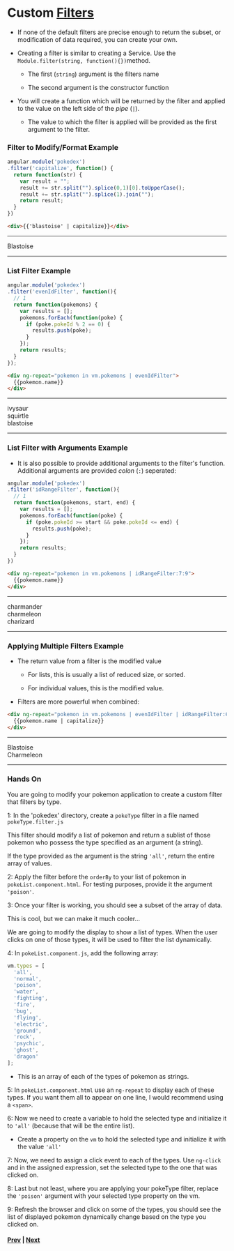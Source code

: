 # Custom [Filters][filter]
* If none of the default filters are precise enough to return the subset, or modification of data required, you can create your own.

* Creating a filter is similar to creating a Service. Use the `Module.filter(string, function(){})`method.

  * The first (`string`) argument is the filters name

  * The second argument is the constructor function

* You will create a function which will be returned by the filter and applied to the value on the left side of the *pipe* (`|`).

  * The value to which the filter is applied will be provided as the first argument to the filter.

### Filter to Modify/Format Example

```js
angular.module('pokedex')
.filter('capitalize', function() {
  return function(str) {
    var result = "";
    result += str.split("").splice(0,1)[0].toUpperCase();
    result += str.split("").splice(1).join("");
    return result;
  }
})
```

```html
<div>{{'blastoise' | capitalize}}</div>
```

<hr>
<div>Blastoise</div>
<hr>

### List Filter Example

```js
angular.module('pokedex')
.filter('evenIdFilter', function(){
  // 1
  return function(pokemons) {
    var results = [];
    pokemons.forEach(function(poke) {
      if (poke.pokeId % 2 == 0) {
        results.push(poke);
      }
    });
    return results;
  }
});
```

```html
<div ng-repeat="pokemon in vm.pokemons | evenIdFilter">
  {{pokemon.name}}
</div>
```

<hr>
  <div>ivysaur</div>
  <div>squirtle</div>
  <div>blastoise</div>
<hr>

### List Filter with Arguments Example

* It is also possible to provide additional arguments to the filter's function. Additional arguments are provided *colon* (`:`) seperated:

```js
angular.module('pokedex')
.filter('idRangeFilter', function(){
  // 1
  return function(pokemons, start, end) {
    var results = [];
    pokemons.forEach(function(poke) {
      if (poke.pokeId >= start && poke.pokeId <= end) {
        results.push(poke);
      }
    });
    return results;
  }
})
```

```html
<div ng-repeat="pokemon in vm.pokemons | idRangeFilter:7:9">
  {{pokemon.name}}
</div>
```

<hr>
<div>charmander</div>
<div>charmeleon</div>
<div>charizard</div>
<hr>

### Applying Multiple Filters Example
* The return value from a filter is the modified value

  * For lists, this is usually a list of reduced size, or sorted.

  * For individual values, this is the modified value.

* Filters are more powerful when combined:

```html
<div ng-repeat="pokemon in vm.pokemons | evenIdFilter | idRangeFilter:6:9">
  {{pokemon.name | capitalize}}
</div>
```

<hr>
<div>Blastoise</div>
<div>Charmeleon</div>
<hr>

### Hands On

You are going to modify your pokemon application to create a custom filter that filters by type.

1: In the 'pokedex' directory, create a `pokeType` filter in a file named `pokeType.filter.js`

This filter should modify a list of pokemon and return a sublist of those pokemon who possess the type specified as an argument (a string).

If the type provided as the argument is the string `'all'`, return the entire array of values.

2: Apply the filter before the `orderBy` to your list of pokemon in `pokeList.component.html`. For testing purposes, provide it the argument `'poison'`.

3: Once your filter is working, you should see a subset of the array of data.

This is cool, but we can make it much cooler...

We are going to modify the display to show a list of types. When the user clicks on one of those types, it will be used to filter the list dynamically.

4: In `pokeList.component.js`, add the following array:

```js
vm.types = [
  'all',
  'normal',
  'poison',
  'water',
  'fighting',
  'fire',
  'bug',
  'flying',
  'electric',
  'ground',
  'rock',
  'psychic',
  'ghost',
  'dragon'
];
```

* This is an array of each of the types of pokemon as strings.

5: In `pokeList.component.html` use an `ng-repeat` to display each of these types. If you want them all to appear on one line, I would recommend using a `<span>`.

6: Now we need to create a variable to hold the selected type and initialize it to `'all'` (because that will be the entire list).

* Create a property on the `vm` to hold the selected type and initialize it with the value `'all'`

7: Now, we need to assign a click event to each of the types. Use `ng-click` and in the assigned expression, set the selected type to the one that was clicked on.

8: Last but not least, where you are applying your pokeType filter, replace the `'poison'` argument with your selected type property on the vm.

9: Refresh the browser and click on some of the types, you should see the list of displayed pokemon dynamically change based on the type you clicked on.


#### [Prev](built-in.md) | [Next](filters-js.md)

[filter]:https://docs.angularjs.org/guide/filter

